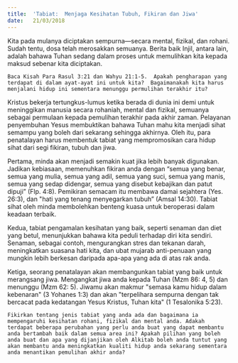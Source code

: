```yaml
---
title:  'Tabiat:  Menjaga Kesihatan Tubuh, Fikiran dan Jiwa'
date:   21/03/2018
---
```


Kita pada mulanya diciptakan sempurna—secara  mental, fizikal, dan rohani. Sudah tentu, dosa telah merosakkan semuanya. Berita baik Injil, antara lain, adalah bahawa Tuhan sedang dalam proses untuk memulihkan kita kepada maksud sebenar kita diciptakan.

`Baca Kisah Para Rasul 3:21 dan Wahyu 21:1-5.  Apakah pengharapan yang terdapat di dalam ayat-ayat ini untuk kita?  Bagaimanakah kita harus menjalani hidup ini sementara menunggu permulihan terakhir itu?`

Kristus bekerja tertungkus-lumus ketika berada di dunia ini demi untuk meninggikan manusia secara rohaniah, mental dan fizikal, semuanya sebagai permulaan kepada pemulihan terakhir pada akhir zaman. Pelayanan penyembuhan Yesus membuktikan bahawa Tuhan mahu kita menjadi sihat semampu yang boleh dari sekarang sehingga akhirnya.  Oleh itu, para penatalayan harus membentuk tabiat yang mempromosikan cara hidup sihat dari segi fikiran, tubuh dan jiwa.

Pertama, minda akan menjadi semakin kuat jika lebih banyak digunakan. Jadikan kebiasaan, memenuhkan fikiran anda dengan “semua yang benar, semua yang mulia, semua yang adil, semua yang suci, semua yang manis, semua yang sedap didengar, semua yang disebut kebajikan dan patut dipuji” (Flp. 4:8). Pemikiran semacam itu membawa damai sejahtera (Yes. 26:3), dan "hati yang tenang menyegarkan tubuh” (Amsal 14:30). Tabiat sihat oleh minda membolehkan benteng kuasa untuk beroperasi dalam keadaan terbaik.

Kedua, tabiat pengamalan kesihatan yang baik, seperti senaman dan diet yang betul, menunjukkan bahawa kita peduli terhadap diri kita sendiri. Senaman, sebagai contoh, mengurangkan stres dan tekanan darah, meningkatkan suasana hati kita, dan ubat mujarab anti-penuaan yang mungkin lebih berkesan daripada apa-apa yang ada di atas rak anda.

Ketiga, seorang penatalayan akan membangunkan tabiat yang baik untuk merangsang jiwa. Mengangkat jiwa anda kepada Tuhan (Mzm 86: 4, 5) dan menunggu (Mzm 62: 5). Jiwamu akan makmur "semasa kamu hidup dalam kebenaran" (3 Yohanes 1:3) dan akan "terpelihara sempurna dengan tak bercacat pada kedatangan Yesus Kristus, Tuhan kita" (1 Tesalonika 5:23).

`Fikirkan tentang jenis tabiat yang anda ada dan bagaimana ia mempengaruhi kesihatan rohani, fizikal dan mental anda. Adakah terdapat beberapa perubahan yang perlu anda buat yang dapat membantu anda bertambah baik dalam semua area ini? Apakah pilihan yang boleh anda buat dan apa yang dijanjikan oleh Alkitab boleh anda tuntut yang akan membantu anda meningkatkan kualiti hidup anda sekarang sementara anda menantikan pemulihan akhir anda?`